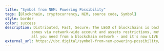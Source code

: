 ```yaml
---
title: "Symbol from NEM: Powering Possibility"
tags: [Blockchain, cryptocurrency, NEM, source code, Symbol]
style: border
color: success
description: Distributed, Fast, Secure; The LEGO of blockchains is back with more building blocks; From Public assets, to distributed name
            zones via network-wide account and assets restrictions, metadata and cross-chain atomic swaps features – Symbol from NEM is
            all you need from a blockchain network - and it's now LIVE and PUBLIC.
external_url: https://ubc.digital/symbol-from-nem-powering-possibility/
---
```

